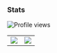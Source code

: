 ### Stats 

![Profile views](https://komarev.com/ghpvc/?username=Conjuringil&style=flat-square&color=blueviolet)
<table>
  <tr>
    <td align="center" style="padding=0;width=50%;">
      <img src="https://github-readme-stats.vercel.app/api/?username=Conjuringil&show_icons=true&bg_color=00000000&hide_border=true&icon_color=4F8CC9&hide_title=true&count_private=true" />
    </td>
    <td align="center" style="padding=0;width=50%;">
      <img src="https://github-readme-stats.vercel.app/api?username=Conjuringil?theme=material_palenight" />
    </td>
  </tr>
</table>
